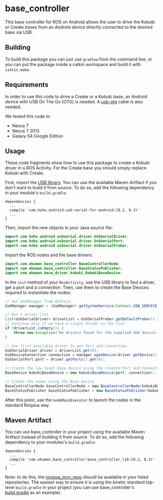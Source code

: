 base_controller
===============

This base controller for ROS on Android allows the user to drive the
Kobuki or Create bases from an Android device directly connected to the
desired base via USB.

Building
--------

To build this package you can just use `gradlew` from the command line, or
you can put the package inside a catkin workspace and build it with
`catkin_make`.

Requirements
------------

In order to use this code to drive a Create or a Kobuki base,
an Android device with USB On The Go (OTG) is needed. A
[usb-otg](http://www.ebay.com/bhp/micro-usb-otg-cable-nexus-7) cable
is also needed.

We tested this code in:

* Nexus 7
* Nexus 7 2013
* Galaxy S4 Google Edition


Usage
-----

These code fragments show how to use this package to create a
Kobuki driver in a ROS Activity. For the Create base you should simply
replace Kobuki with Create.


First, import the [USB library](https://github.com/mik3y/usb-serial-for-android). You can use the available Maven Artifact if you don't want to build it from source. 
To do so, add the following dependency in your module's `build.gradle`:

```
dependencies {
  ...
  compile 'com.hoho.android:usb-serial-for-android:[0.2, 0.3)'
  ...
}
```

Then, import the new objects in your Java source file:

```java
import com.hoho.android.usbserial.driver.UsbSerialDriver;
import com.hoho.android.usbserial.driver.UsbSerialPort;
import com.hoho.android.usbserial.driver.UsbSerialProber;
```

Import the ROS nodes and the base drivers:

```java
import com.ekumen.base_controller.BaseControllerNode;
import com.ekumen.base_controller.BaseStatusPublisher;
import com.ekumen.base_driver.kobuki.KobukiBaseDevice;
```

In the `init` method of your `RosActivity`, use the USB library to find a driver, get a port and a connection.
Then, use them to create the Base Devices required to instantiate the nodes:

```java
// Get UsbManager from Android.
UsbManager manager = (UsbManager) getSystemService(Context.USB_SERVICE);

// Get a driver list
List<UsbSerialDriver> driverList = UsbSerialProber.getDefaultProber().findAllDrivers(usbManager);
// Continue only if we have a single driver in the list
if (driverList.isEmpty()) {
    throw new Exception("No drivers found for the supplied USB device: " + device);
}

// Use first available driver to get Port and Connection
UsbSerialDriver driver = driverList.get(0);
UsbDeviceConnection connection = manager.openDevice(driver.getDevice());
UsbSerialPort port = driver.getPorts().get(0);

// Create the low level base device using the created Port and Connection
BaseDevice kobukiBaseDevice = new KobukiBaseDevice(port, connection);

// Create the nodes using the Base Device
BaseControllerNode baseControllerNode = new BaseControllerNode(kobukiBaseDevice, "/cmd_vel");
BaseStatusPublisher baseStatusPublisher = new BaseStatusPublisher(kobukiBaseDevice);
```

After this point, use the `nodeMainExecutor` to launch the nodes in the standard Rosjava way.

Maven Artifact
--------------
You can use base_controller in your project using the available Maven Artifact instead of building it from source. 
To do so, add the following dependency to your modules's `build.gradle`:

```
dependencies {
  ...
  compile 'com.ekumen.base_controller:base_controller_lib:[0.2, 0.3)'
  ...
}
```

Note: to do this, the [rosjava_mvn_repo](https://github.com/rosjava/rosjava_mvn_repo) should be available in your listed repositories.
The easiest way to ensure it is using the kinetic standard top-level `build.gradle` in your project (you can use base_controller's [build.gradle](https://github.com/ekumenlabs/base_controller/blob/kinetic/build.gradle) as an example).

